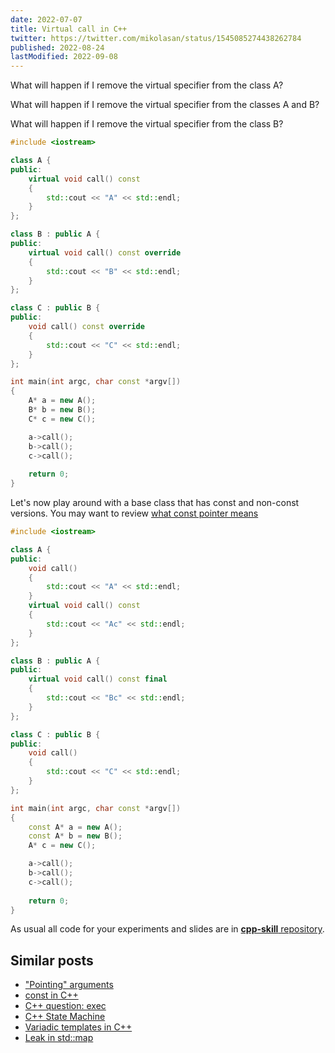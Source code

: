 ```yaml
---
date: 2022-07-07
title: Virtual call in C++
twitter: https://twitter.com/mikolasan/status/1545085274438262784
published: 2022-08-24
lastModified: 2022-09-08
---
```



What will happen if I remove the virtual specifier from the class A?

What will happen if I remove the virtual specifier from the classes A and B?

What will happen if I remove the virtual specifier from the class B?

```cpp
#include <iostream>

class A {
public:
    virtual void call() const
    {
        std::cout << "A" << std::endl;
    }
};

class B : public A {
public:
    virtual void call() const override
    {
        std::cout << "B" << std::endl;
    }
};

class C : public B {
public:
    void call() const override
    {
        std::cout << "C" << std::endl;
    }
};

int main(int argc, char const *argv[])
{
    A* a = new A();
    B* b = new B();
    C* c = new C();

    a->call();
    b->call();
    c->call();
    
    return 0;
}
```

Let's now play around with a base class that has const and non-const versions. You may want to review [what const pointer means](/blog/cpp-const)

```cpp
#include <iostream>

class A {
public:
    void call()
    {
        std::cout << "A" << std::endl;
    }
    virtual void call() const
    {
        std::cout << "Ac" << std::endl;
    }
};

class B : public A {
public:
    virtual void call() const final
    {
        std::cout << "Bc" << std::endl;
    }
};

class C : public B {
public:
    void call() 
    {
        std::cout << "C" << std::endl;
    }
};

int main(int argc, char const *argv[])
{
    const A* a = new A();
    const A* b = new B();
    A* c = new C();

    a->call();
    b->call();
    c->call();
    
    return 0;
}
```

As usual all code for your experiments and slides are in [**cpp-skill** repository](https://github.com/mikolasan/cpp-skill/tree/master/virtual_call).


## Similar posts

- ["Pointing" arguments](/blog/cpp-pointing-arguments)
- [const in C++](/blog/cpp-const)
- [C++ question: exec](/blog/cpp-question-exec)
- [C++ State Machine](/blog/cpp-state-machine)
- [Variadic templates in C++](/blog/cpp-variadic-templates)
- [Leak in std::map](/blog/cpp-leak-in-std-map)